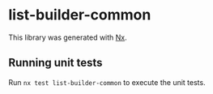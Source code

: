 # list-builder-common

This library was generated with [Nx](https://nx.dev).

## Running unit tests

Run `nx test list-builder-common` to execute the unit tests.
